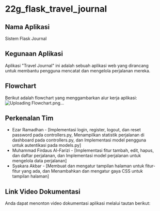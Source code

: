 # 22g_flask_travel_journal

## Nama Aplikasi
Sistem Flask Journal

## Kegunaan Aplikasi
Aplikasi "Travel Journal" ini adalah sebuah aplikasi web yang dirancang untuk membantu pengguna mencatat dan mengelola perjalanan mereka.

## Flowchart
Berikut adalah flowchart yang menggambarkan alur kerja aplikasi:
![Uploading Flowchart.png…]()

## Perkenalan Tim
- Ezar Ramadhan - [Implementasi login, register, logout, dan reset password pada controllers.py, Menampilkan statistik perjalanan di dashboard pada controllers.py, dan Implementasi model pengguna untuk autentikasi pada models.py]
- Muhammad Firdaus Al-Farizi - [Implementasi fitur tambah, edit, hapus, dan daftar perjalanan, dan Implementasi model perjalanan untuk mengelola data perjalanan]
- Syakara Akbar - [Membuat dan mengatur tampilan halaman untuk fitur-fitur yang ada, dan Menambahkan dan mengatur gaya CSS untuk tampilan halaman]

## Link Video Dokumentasi
Anda dapat menonton video dokumentasi aplikasi melalui tautan berikut:
